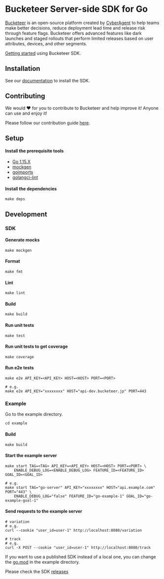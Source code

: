 # Bucketeer Server-side SDK for Go

[Bucketeer](https://bucketeer.io) is an open-source platform created by [CyberAgent](https://www.cyberagent.co.jp/en) to help teams make better decisions, reduce deployment lead time and release risk through feature flags. Bucketeer offers advanced features like dark launches and staged rollouts that perform limited releases based on user attributes, devices, and other segments.

[Getting started](https://docs.bucketeer.io/getting-started) using Bucketeer SDK.

## Installation

See our [documentation](https://docs.bucketeer.io/sdk/server-side/go) to install the SDK.

## Contributing

We would ❤️ for you to contribute to Bucketeer and help improve it! Anyone can use and enjoy it!

Please follow our contribution guide [here](https://docs.bucketeer.io/contribution-guide/contributing).

## Setup

#### Install the prerequisite tools

- [Go 1.15.X](https://golang.org/dl/)
- [mockgen](https://github.com/golang/mock)
- [goimports](https://pkg.go.dev/golang.org/x/tools/cmd/goimports)
- [golangci-lint](https://golangci-lint.run/usage/install/)

#### Install the dependencies

```
make deps
```

## Development

### SDK

####  Generate mocks

```
make mockgen
```

#### Format

```
make fmt
```

#### Lint

```
make lint
```

#### Build

```
make build
```

#### Run unit tests

```
make test
```

#### Run unit tests to get coverage

```
make coverage
```

#### Run e2e tests

```
make e2e API_KEY=<API_KEY> HOST=<HOST> PORT=<PORT>

# e.g.
make e2e API_KEY="xxxxxxxx" HOST="api-dev.bucketeer.jp" PORT=443
```

### Example

Go to the example directory.

```
cd example
```

#### Build

```
make build
```

#### Start the example server

```
make start TAG=<TAG> API_KEY=<API_KEY> HOST=<HOST> PORT=<PORT> \
    ENABLE_DEBUG_LOG=<ENABLE_DEBUG_LOG> FEATURE_ID=<FEATURE_ID> GOAL_ID=<GOAL_ID>

# e.g.
make start TAG="go-server" API_KEY="xxxxxxxx" HOST="api.example.com" PORT="443" \
    ENABLE_DEBUG_LOG="false" FEATURE_ID="go-example-1" GOAL_ID="go-example-goal-1"
```

#### Send requests to the example server

```
# variation
# e.g.
curl --cookie "user_id=user-1" http://localhost:8080/variation

# track
# e.g.
curl -X POST --cookie "user_id=user-1" http://localhost:8080/track
```

If you want to use a published SDK instead of a local one, you can change the [go.mod](https://github.com/bucketeer-io/go-server-sdk/blob/master/go.mod) in the example directory.

Please check the SDK [releases](https://github.com/bucketeer-io/go-server-sdk/releases)
